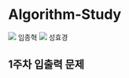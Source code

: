# Algorithm-Study
<img  src="http://mazassumnida.wtf/api/v2/generate_badge?boj=lklim79"> 임종혁
<img  src="http://mazassumnida.wtf/api/v2/generate_badge?boj=rosa0000918"> 성효경

## 1주차 입출력 문제 
